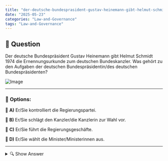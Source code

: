 ```yaml
---
title: "der-deutsche-bundesprasident-gustav-heinemann-gibt-helmut-schmidt-1974-die-ernennungsurkunde-zum-deu"
date: "2025-05-23"
categories: "Law-and-Governance"
tags: "Law-and-Governance"
---
```


## 📌 **Question**

Der deutsche Bundespräsident Gustav Heinemann gibt Helmut Schmidt 1974 die Ernennungsurkunde zum deutschen Bundeskanzler. Was gehört zu den Aufgaben der deutschen Bundespräsidentin/des deutschen Bundespräsidenten?

![Image](https://foreignvasi.com/q160.5e16bedb.png)

---

### 📝 **Options:**

🔘 **A)** Er/Sie kontrolliert die Regierungspartei.

🔘 **B)** Er/Sie schlägt den Kanzler/die Kanzlerin zur Wahl vor.

🔘 **C)** Er/Sie führt die Regierungsgeschäfte.

🔘 **D)** Er/Sie wählt die Minister/Ministerinnen aus.

---

<details>
  <summary>🔍 Show Answer</summary>

  <p>
💡  <b>Correct Answer:</b>  b
  </p>
  <p>
    📖<b>Explanation:</b>
    Der Bundespräsident/die Bundespräsidentin in Deutschland hat repräsentative und formale Aufgaben. Eine zentrale Funktion ist die formale Ernennung des Bundeskanzlers/der Bundeskanzlerin, die Wahlvorschläge macht aber nicht selbst Träger der regierenden Macht ist. Im Jahr 1974 übergab Gustav Heinemann die Ernennungsurkunde an Helmut Schmidt. Dies illustriert die Rolle des Bundespräsidenten/der Bundespräsidentin als Vermittler im politischen Prozess, wobei er/sie nicht in die direkte Regierungsführung oder Parteienkontrolle eingreift. Somit ist b: Er/Sie schlägt den Kanzler/die Kanzlerin zur Wahl vor, die zutreffende Aufgabe. Dies verdeutlicht den formalen und vermittelnden Charakter dieses Amtes.
  </p>
</details>
